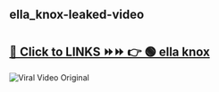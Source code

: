 
 ## ella_knox-leaked-video 

# <h2><a href="https://clipsfans.com/ella_knox&ref=git">🔗 Click to LINKS ⏩⏩ 👉 🟢 ella knox </a></h2>

<a href="https://clipsfans.com/ella_knox&ref=git" rel="nofollow" data-target="animated-image.originalLink"><img src="https://i.ibb.co.com/xMMVF88/686577567.gif" alt="Viral Video Original" style="max-width: 100%; display: inline-block;" data-target="animated-image.originalImage"></a>
